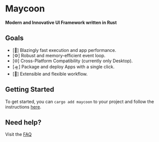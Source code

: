 # Maycoon

**Modern and Innovative UI Framework written in Rust**


## Goals

- [🚀] Blazingly fast execution and app performance.
- [⚙️] Robust and memory-efficient event loop.
- [🌐] Cross-Platform Compatibility (currently only Desktop).
- [🛸] Package and deploy Apps with a single click.
- [🧩] Extensible and flexible workflow.

## Getting Started

To get started, you can ``cargo add maycoon`` to your project and follow the instructions [here](https://maycoon-ui.github.io).

## Need help?
Visit the [FAQ](faq.md)
